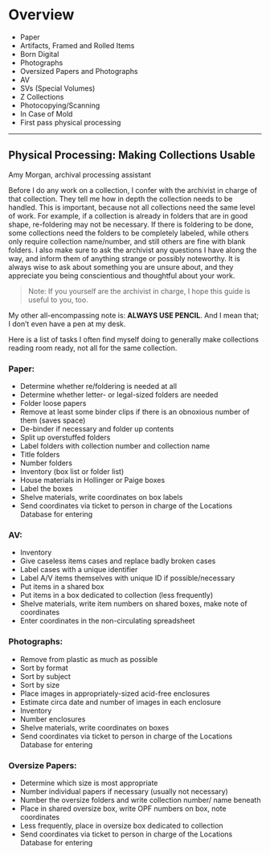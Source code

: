 # Overview

- Paper
- Artifacts, Framed and Rolled Items
- Born Digital
- Photographs
- Oversized Papers and Photographs
- AV
- SVs (Special Volumes)
- Z Collections
- Photocopying/Scanning
- In Case of Mold
- First pass physical processing

***

## Physical Processing: Making Collections Usable

Amy Morgan, archival processing assistant 

Before I do any work on a collection, I confer with the archivist in charge of that collection.  They tell me how in depth the collection needs to be handled.  This is important, because not all collections need the same level of work.  For example, if a collection is already in folders that are in good shape, re-foldering may not be necessary.  If there is foldering to be done, some collections need the folders to be completely labeled, while others only require collection name/number, and still others are fine with blank folders.  I also make sure to ask the archivist any questions I have along the way, and inform them of anything strange or possibly noteworthy.  It is always wise to ask about something you are unsure about, and they appreciate you being conscientious and thoughtful about your work. 

> Note: If you yourself are the archivist in charge, I hope this guide is useful to you, too.

My other all-encompassing note is: **ALWAYS USE PENCIL**.  And I mean that; I don’t even have a pen at my desk. 

Here is a list of tasks I often find myself doing to generally make collections reading room ready, not all for the same collection. 

### Paper:

- Determine whether re/foldering is needed at all 
- Determine whether letter- or legal-sized folders are needed 
- Folder loose papers 
- Remove at least some binder clips if there is an obnoxious number of them (saves space) 
- De-binder if necessary and folder up contents 
- Split up overstuffed folders 
- Label folders with collection number and collection name 
- Title folders 
- Number folders 
- Inventory (box list or folder list) 
- House materials in Hollinger or Paige boxes 
- Label the boxes 
- Shelve materials, write coordinates on box labels 
- Send coordinates via ticket to person in charge of the Locations Database for entering 

### AV:

- Inventory 
- Give caseless items cases and replace badly broken cases 
- Label cases with a unique identifier 
- Label A/V items themselves with unique ID if possible/necessary 
- Put items in a shared box 
- Put items in a box dedicated to collection (less frequently) 
- Shelve materials, write item numbers on shared boxes, make note of coordinates 
- Enter coordinates in the non-circulating spreadsheet 

### Photographs:

- Remove from plastic as much as possible 
- Sort by format 
- Sort by subject 
- Sort by size 
- Place images in appropriately-sized acid-free enclosures 
- Estimate circa date and number of images in each enclosure 
- Inventory 
- Number enclosures 
- Shelve materials, write coordinates on boxes 
- Send coordinates via ticket to person in charge of the Locations Database for entering 

### Oversize Papers:

- Determine which size is most appropriate 
- Number individual papers if necessary (usually not necessary) 
- Number the oversize folders and write collection number/ name beneath 
- Place in shared oversize box, write OPF numbers on box, note coordinates 
- Less frequently, place in oversize box dedicated to collection 
- Send coordinates via ticket to person in charge of the Locations Database for entering 

